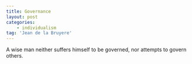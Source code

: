 ```yaml
---
title: Governance
layout: post
categories:
    - individualism
tag: 'Jean de la Bruyere'
---
```


A wise man neither suffers himself to be governed, nor attempts to govern others.